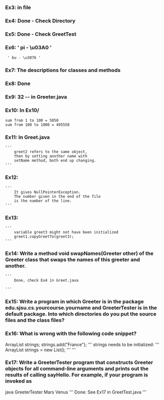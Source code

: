 ### Ex3: in file

### Ex4: Done - Check Directory

### Ex5: Done - Check GreetTest

### Ex6: ' pi - \u03A0 '
	 ' bu - \u3076 '

### Ex7: The descriptions for classes and methods

### Ex8: Done

### Ex9: 32 -- in Greeter.java 

### Ex10: In Ex10/ 
	sum from 1 to 100 = 5050
	sum from 100 to 1000 = 495550

### Ex11: In Greet.java 
	''' 
		greet2 refers to the same object,
		then by setting another name with
		setName method, both end up changing.
	'''
### Ex12:
	''' 
		It gives NullPointerException.
		The number given in the end of the file
		is the number of the line. 
	'''

### Ex13: 
	'''
		variable greet3 might not have been initialized
		greet1.copyGreetTo(greet3);
	'''

### Ex14: Write a method void swapNames(Greeter other) of the Greeter class that swaps the names of this greeter and another.

	'''
		Done, check Ex4 in Greet.java

	'''

### Ex15: Write a program in which Greeter is in the package edu.sjsu.cs.yourcourse.yourname and GreeterTester is in the default package. Into which directories do you put the source files and the class files?


### Ex16: What is wrong with the following code snippet?
   ArrayList<String> strings;
   strings.add("France");
	''' 
		strings needs to be initialized:
		'''
			ArrayList<String> strings = new List<String>(); 
		'''
    	'''

### Ex17: Write a GreeterTester program that constructs Greeter objects for all command-line arguments and prints out the results of calling sayHello. For example, if your program is invoked as
   java GreeterTester Mars Venus
	'''
		Done: See Ex17 in GreetTest.java
	'''
